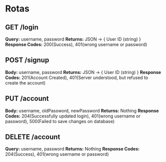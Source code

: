 # Rotas

## GET /login

**Query:** username, password
**Returns:** JSON -> {
User ID (string)
}
**Response Codes:** 200(Success), 401(wrong username or password)

## POST /signup

**Body:** username, password
**Returns:** JSON -> {
User ID (string)
}
**Response Codes:** 201(Account Created), 401(Server understood, but refused to create the account)

## PUT /account

**Body:** username, oldPassword, newPassword
**Returns:** Nothing
**Response Codes:** 204(Successfully updated login), 401(wrong username or password), 500(Failed to save changes on database)

## DELETE /account

**Query:** username, password
**Returns:** Nothing
**Response Codes:** 204(Success), 401(wrong username or password)
